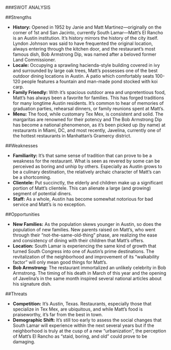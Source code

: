 ###SWOT ANALYSIS

##Strengths
* **History:** Opened in 1952 by Janie and Matt Martinez—originally on the corner of 1st and San Jacinto, currently South Lamar—Matt’s El Rancho is an Austin institution. It’s history mirrors the history of the city itself. Lyndon Johnson was said to have frequented the original location, always entering through the kitchen door, and the restaurant’s most famous dish, Bob Armstrong Dip, was named after a beloved former Land Commissioner.
* **Locale:** Occupying a sprawling hacienda-style building covered in ivy and surrounded by large oak trees, Matt’s possesses one of the best outdoor dining locations in Austin. A patio which comfortably seats 100-120 people features a fountain and man-made pond stocked with koi carp.
* **Family Friendly:** With it’s spacious outdoor area and unpretentious food, Matt’s has always been a favorite for families. This has forged traditions for many longtime Austin residents. It’s common to hear of memories of graduation parties, rehearsal dinners, or family reunions spent at Matt’s.
* **Menu:** The food, while customary Tex Mex, is consistent and solid. The margaritas are renowned for their potency and The Bob Armstrong Dip has become a national phenomenon, as it’s been picked up (by name) at restaurants in Miami, DC, and most recently, Javelina, currently one of the hottest restaurants in Manhattan’s Gramercy district.

##Weaknesses
* **Familiarity:** It’s that same sense of tradition that can prove to be a weakness for the restaurant. What is seen as revered by some can be perceived as boring and unhip by others. Especially as Austin grows to be a culinary destination, the relatively archaic character of Matt’s can be a shortcoming.
* **Clientele:** Put succinctly, the elderly and children make up a significant portion of Matt’s clientele. This can alienate a large (and growing) segment of potential diners. 
* **Staff:** As a whole, Austin has become somewhat notorious for bad service and Matt’s is no exception.  

##Opportunities
* **New Families:** As the population skews younger in Austin, so does the population of new families. New parents raised on Matt’s, who went through their “not-the-same-old-thing” phase, are realizing the ease and consistency of dining with their children that Matt’s offers.
* **Location:** South Lamar is experiencing the same kind of growth that turned South Congress into one of Austin’s prime destinations. The revitalization of the neighborhood and improvement of its “walkability factor” will only mean good things for Matt’s.
* **Bob Armstrong:** The restaurant immortalized an unlikely celebrity in Bob Armstrong. The timing of his death in March of this year and the opening of Javelina’s in the same month inspired several national articles about his signature dish. 

##Threats
* **Competition:** It’s Austin, Texas. Restaurants, especially those that specialize in Tex Mex, are ubiquitous, and while Matt’s food is praiseworthy, it’s far from the best in town. 
* **Demographic Shift:** It’s still too early to assess the social changes that South Lamar will experience within the next several years but if the neighborhood is truly at the cusp of a new “urbanization”, the perception of Matt’s El Rancho as “staid, boring, and old” could prove to be damaging.